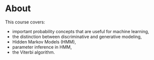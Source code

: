 # About

This course covers:

* important probability concepts that are useful for machine learning,
* the distinction between discriminative and generative modeling,
* Hidden Markov Models (HMM),
* parameter inference in HMM,
* the Viterbi algorithm.
